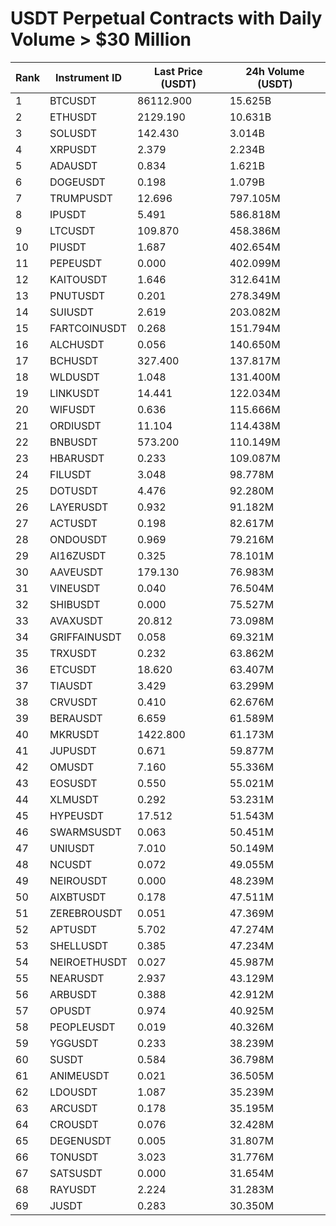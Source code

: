 # USDT Perpetual Contracts with Daily Volume > $30 Million

| Rank | Instrument ID | Last Price (USDT) | 24h Volume (USDT) |
|------|---------------|-------------------|-------------------|
| 1 | BTCUSDT | 86112.900 | 15.625B |
| 2 | ETHUSDT | 2129.190 | 10.631B |
| 3 | SOLUSDT | 142.430 | 3.014B |
| 4 | XRPUSDT | 2.379 | 2.234B |
| 5 | ADAUSDT | 0.834 | 1.621B |
| 6 | DOGEUSDT | 0.198 | 1.079B |
| 7 | TRUMPUSDT | 12.696 | 797.105M |
| 8 | IPUSDT | 5.491 | 586.818M |
| 9 | LTCUSDT | 109.870 | 458.386M |
| 10 | PIUSDT | 1.687 | 402.654M |
| 11 | PEPEUSDT | 0.000 | 402.099M |
| 12 | KAITOUSDT | 1.646 | 312.641M |
| 13 | PNUTUSDT | 0.201 | 278.349M |
| 14 | SUIUSDT | 2.619 | 203.082M |
| 15 | FARTCOINUSDT | 0.268 | 151.794M |
| 16 | ALCHUSDT | 0.056 | 140.650M |
| 17 | BCHUSDT | 327.400 | 137.817M |
| 18 | WLDUSDT | 1.048 | 131.400M |
| 19 | LINKUSDT | 14.441 | 122.034M |
| 20 | WIFUSDT | 0.636 | 115.666M |
| 21 | ORDIUSDT | 11.104 | 114.438M |
| 22 | BNBUSDT | 573.200 | 110.149M |
| 23 | HBARUSDT | 0.233 | 109.087M |
| 24 | FILUSDT | 3.048 | 98.778M |
| 25 | DOTUSDT | 4.476 | 92.280M |
| 26 | LAYERUSDT | 0.932 | 91.182M |
| 27 | ACTUSDT | 0.198 | 82.617M |
| 28 | ONDOUSDT | 0.969 | 79.216M |
| 29 | AI16ZUSDT | 0.325 | 78.101M |
| 30 | AAVEUSDT | 179.130 | 76.983M |
| 31 | VINEUSDT | 0.040 | 76.504M |
| 32 | SHIBUSDT | 0.000 | 75.527M |
| 33 | AVAXUSDT | 20.812 | 73.098M |
| 34 | GRIFFAINUSDT | 0.058 | 69.321M |
| 35 | TRXUSDT | 0.232 | 63.862M |
| 36 | ETCUSDT | 18.620 | 63.407M |
| 37 | TIAUSDT | 3.429 | 63.299M |
| 38 | CRVUSDT | 0.410 | 62.676M |
| 39 | BERAUSDT | 6.659 | 61.589M |
| 40 | MKRUSDT | 1422.800 | 61.173M |
| 41 | JUPUSDT | 0.671 | 59.877M |
| 42 | OMUSDT | 7.160 | 55.336M |
| 43 | EOSUSDT | 0.550 | 55.021M |
| 44 | XLMUSDT | 0.292 | 53.231M |
| 45 | HYPEUSDT | 17.512 | 51.543M |
| 46 | SWARMSUSDT | 0.063 | 50.451M |
| 47 | UNIUSDT | 7.010 | 50.149M |
| 48 | NCUSDT | 0.072 | 49.055M |
| 49 | NEIROUSDT | 0.000 | 48.239M |
| 50 | AIXBTUSDT | 0.178 | 47.511M |
| 51 | ZEREBROUSDT | 0.051 | 47.369M |
| 52 | APTUSDT | 5.702 | 47.274M |
| 53 | SHELLUSDT | 0.385 | 47.234M |
| 54 | NEIROETHUSDT | 0.027 | 45.987M |
| 55 | NEARUSDT | 2.937 | 43.129M |
| 56 | ARBUSDT | 0.388 | 42.912M |
| 57 | OPUSDT | 0.974 | 40.925M |
| 58 | PEOPLEUSDT | 0.019 | 40.326M |
| 59 | YGGUSDT | 0.233 | 38.239M |
| 60 | SUSDT | 0.584 | 36.798M |
| 61 | ANIMEUSDT | 0.021 | 36.505M |
| 62 | LDOUSDT | 1.087 | 35.239M |
| 63 | ARCUSDT | 0.178 | 35.195M |
| 64 | CROUSDT | 0.076 | 32.428M |
| 65 | DEGENUSDT | 0.005 | 31.807M |
| 66 | TONUSDT | 3.023 | 31.776M |
| 67 | SATSUSDT | 0.000 | 31.654M |
| 68 | RAYUSDT | 2.224 | 31.283M |
| 69 | JUSDT | 0.283 | 30.350M |

